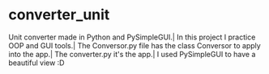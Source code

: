 # converter_unit
Unit converter made in Python and PySimpleGUI.|
In this project I practice OOP and GUI tools.|
The Conversor.py file has the class Conversor to apply into the app.|
The converter.py it's the app.|
I used PySimpleGUI to have a beautiful view :D
